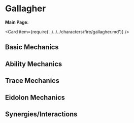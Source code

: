 # Gallagher

**Main Page:**

<Card item={require('../../../characters/fire/gallagher.md')} />

## Basic Mechanics

## Ability Mechanics

## Trace Mechanics

## Eidolon Mechanics

## Synergies/Interactions

